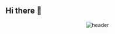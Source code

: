 ## Hi there 👋
<div align="center">

![header](https://capsule-render.vercel.app/api?type=rect&text=Profile&textBg=true&color=0:82FA58,100:81F7F3&fontColor=ffffff&height=200&animation=twinkling&rotate=)
</div>
<!--
**javapyhtml/javapyhtml** is a ✨ _special_ ✨ repository because its `README.md` (this file) appears on your GitHub profile.

Here are some ideas to get you started:

- 🔭 I’m currently working on ...
- 🌱 I’m currently learning ...
- 👯 I’m looking to collaborate on ...
- 🤔 I’m looking for help with ...
- 💬 Ask me about ...
- 📫 How to reach me: ...
- 😄 Pronouns: ...
- ⚡ Fun fact: ...
-->
